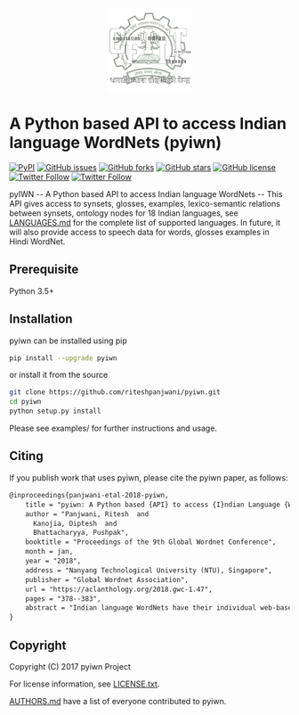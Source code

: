 <p align="center"><img src="cfilt-dark-vec.png" alt="logo" width="150" height="150"/></p>

# A Python based API to access Indian language WordNets (pyiwn)
[![PyPI](https://img.shields.io/pypi/v/pyiwn.svg)](https://pypi.python.org/pypi/pyiwn)
[![GitHub issues](https://img.shields.io/github/issues/cfiltnlp/pyiwn?style=flat-square)](https://github.com/cfiltnlp/pyiwn/issues)
[![GitHub forks](https://img.shields.io/github/forks/cfiltnlp/pyiwn?style=flat-square)](https://github.com/cfiltnlp/pyiwn/network)
[![GitHub stars](https://img.shields.io/github/stars/cfiltnlp/pyiwn?style=flat-square)](https://github.com/cfiltnlp/pyiwn/stargazers)
[![GitHub license](https://img.shields.io/github/license/cfiltnlp/pyiwn?style=flat-square)](https://github.com/cfiltnlp/pyiwn/blob/master/LICENSE.txt)
[![Twitter Follow](https://img.shields.io/twitter/follow/cfiltnlp?color=1DA1F2&logo=twitter&style=flat-square)](https://twitter.com/cfiltnlp)
[![Twitter Follow](https://img.shields.io/twitter/follow/PeopleCentredAI?color=1DA1F2&logo=twitter&style=flat-square)](https://twitter.com/PeopleCentredAI)

pyIWN -- A Python based API to access Indian language WordNets -- This API gives access to synsets, glosses, examples, lexico-semantic relations between synsets, ontology nodes for 18 Indian languages, see [LANGUAGES.md](LANGUAGES.md) for the complete list of supported languages. In future, it will also provide access to speech data for words, glosses examples in Hindi WordNet.

## Prerequisite
Python 3.5+

## Installation

pyiwn can be installed using pip

```bash
pip install --upgrade pyiwn
```

or install it from the source

```bash
git clone https://github.com/riteshpanjwani/pyiwn.git
cd pyiwn
python setup.py install
```

Please see examples/ for further instructions and usage.

## Citing

If you publish work that uses pyiwn, please cite the pyiwn paper, as follows:

```latex
@inproceedings{panjwani-etal-2018-pyiwn,
    title = "pyiwn: A Python based {API} to access {I}ndian Language {W}ord{N}ets",
    author = "Panjwani, Ritesh  and
      Kanojia, Diptesh  and
      Bhattacharyya, Pushpak",
    booktitle = "Proceedings of the 9th Global Wordnet Conference",
    month = jan,
    year = "2018",
    address = "Nanyang Technological University (NTU), Singapore",
    publisher = "Global Wordnet Association",
    url = "https://aclanthology.org/2018.gwc-1.47",
    pages = "378--383",
    abstract = "Indian language WordNets have their individual web-based browsing interfaces along with a common interface for IndoWordNet. These interfaces prove to be useful for language learners and in an educational domain, however, they do not provide the functionality of connecting to them and browsing their data through a lucid application programming interface or an API. In this paper, we present our work on creating such an easy-to-use framework which is bundled with the data for Indian language WordNets and provides NLTK WordNet interface like core functionalities in Python. Additionally, we use a pre-built speech synthesis system for Hindi language and augment Hindi data with audios for words, glosses, and example sentences. We provide a detailed usage of our API and explain the functions for ease of the user. Also, we package the IndoWordNet data along with the source code and provide it openly for the purpose of research. We aim to provide all our work as an open source framework for further development.",
}
```


## Copyright

Copyright (C) 2017 pyiwn Project

For license information, see [LICENSE.txt](LICENSE.txt).

[AUTHORS.md](AUTHORS.md) have a list of everyone contributed to pyiwn.
